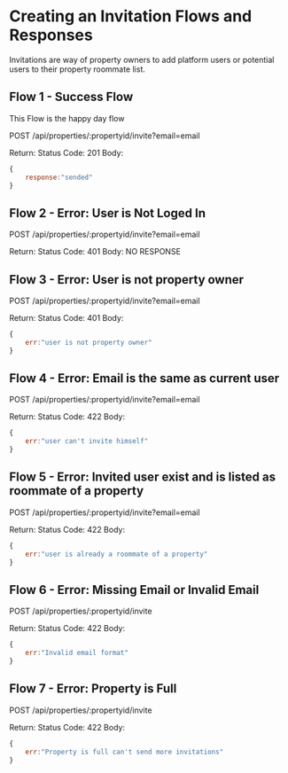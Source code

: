 # Creating an Invitation Flows and Responses
Invitations are way of property owners to add platform users or potential users to their property roommate list.

## Flow 1 - Success Flow
This Flow is the happy day flow

POST /api/properties/:propertyid/invite?email=email

Return:
Status Code: 201
Body:
```javascript
{
	response:"sended"	
} 
```

## Flow 2 - Error: User is Not Loged In

POST /api/properties/:propertyid/invite?email=email

Return:
Status Code: 401
Body:
NO RESPONSE

## Flow 3 - Error: User is not property owner

POST /api/properties/:propertyid/invite?email=email

Return:
Status Code: 401
Body:
```javascript
{
	err:"user is not property owner"	
} 
```

## Flow 4 - Error: Email is the same as current user

POST /api/properties/:propertyid/invite?email=email

Return:
Status Code: 422
Body:
```javascript
{
	err:"user can't invite himself"	
} 
```

## Flow 5 - Error: Invited user exist and is listed as roommate of a property

POST /api/properties/:propertyid/invite?email=email

Return:
Status Code: 422
Body:
```javascript
{
	err:"user is already a roommate of a property"	
} 
```

## Flow 6 - Error: Missing Email or Invalid Email

POST /api/properties/:propertyid/invite

Return:
Status Code: 422
Body:
```javascript
{
	err:"Invalid email format"	
} 
```

## Flow 7 - Error: Property is Full

POST /api/properties/:propertyid/invite

Return:
Status Code: 422
Body:
```javascript
{
	err:"Property is full can't send more invitations"	
} 
```
